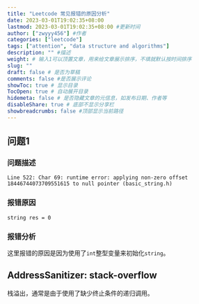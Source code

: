 ```yaml
---
title: "Leetcode 常见报错的原因分析"
date: 2023-03-01T19:02:35+08:00
lastmod: 2023-03-01T19:02:35+08:00 #更新时间
author: ["zwyyy456"] #作者
categories: ["leetcode"]
tags: ["attention", "data structure and algorithms"]
description: "" #描述
weight: # 输入1可以顶置文章，用来给文章展示排序，不填就默认按时间排序
slug: ""
draft: false # 是否为草稿
comments: false #是否展示评论
showToc: true # 显示目录
TocOpen: true # 自动展开目录
hidemeta: false # 是否隐藏文章的元信息，如发布日期、作者等
disableShare: true # 底部不显示分享栏
showbreadcrumbs: false #顶部显示当前路径
---
```

## 问题1
### 问题描述
`Line 522: Char 69: runtime error: applying non-zero offset 18446744073709551615 to null pointer (basic_string.h)`

### 报错原因
`string res = 0`

### 报错分析
这里报错的原因是因为使用了`int`整型变量来初始化`string`。

## AddressSanitizer: stack-overflow

栈溢出，通常是由于使用了缺少终止条件的递归调用。
